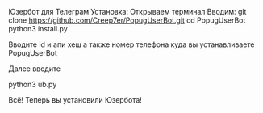 Юзербот для Телеграм
Установка:
Открываем терминал
Вводим:
git clone https://github.com/Creep7er/PopugUserBot.git
cd PopugUserBot
python3 install.py

Вводите id и апи хеш а также номер телефона куда вы устанавливаете PopugUserBot

Далее вводите

python3 ub.py 

Всё! Теперь вы установили Юзербота!
